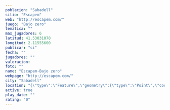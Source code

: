 ```yaml
---
poblacion: "Sabadell"
sitio: "Escapem"
web: "http://escapem.com/"
juego: "Bajo zero"
tematica: ""
max_jugadores: 6
latitud: 41.53031070
longitud: 2.11555600
publicar: "si"
fecha: ""
jugadores: ""
valoracion: 
foto: ""
name: "Escapem-Bajo zero"
webpage: "http://escapem.com/"
city: "Sabadell"
location: "{\"type\":\"Feature\",\"geometry\":{\"type\":\"Point\",\"coordinates\":[41.5303107,2.115556]}}"
active: true
play_date: ""
rating: "0"
---
```


